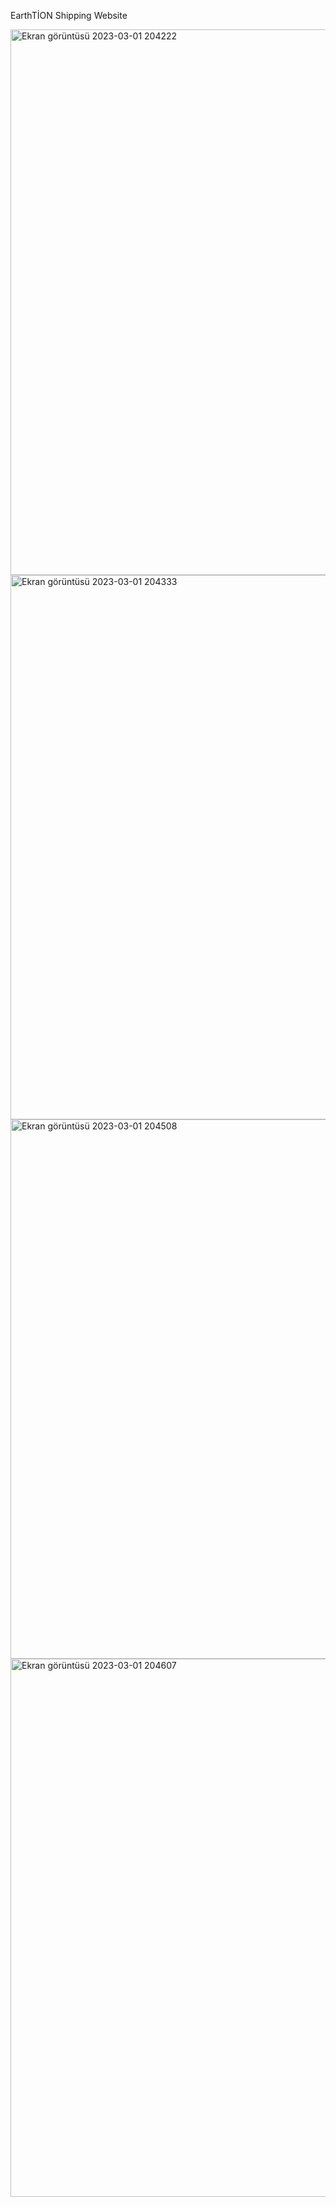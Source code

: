 EarthTİON Shipping Website

<img width="873" alt="Ekran görüntüsü 2023-03-01 204222" src="https://user-images.githubusercontent.com/113041850/222240482-f564730a-6c0f-4988-bf5f-817a6a0a1463.png">
<img width="871" alt="Ekran görüntüsü 2023-03-01 204333" src="https://user-images.githubusercontent.com/113041850/222240506-60437241-2832-4f92-bf9b-b40a60fbf01c.png">
<img width="863" alt="Ekran görüntüsü 2023-03-01 204508" src="https://user-images.githubusercontent.com/113041850/222240520-9a606b09-0c7b-4b95-bfc4-0b3efd2bc2ad.png">
<img width="861" alt="Ekran görüntüsü 2023-03-01 204607" src="https://user-images.githubusercontent.com/113041850/222240538-30fc02e0-e7a4-4fb7-b82c-637d96de218c.png">
